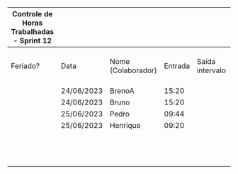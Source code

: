 | Controle de Horas Trabalhadas - Sprint 12 |  |  |  |  |  |  |  |  |  |  |
| --- | --- | --- | --- | --- | --- | --- | --- | --- | --- | --- |
| Feriado? | Data | Nome (Colaborador) | Entrada | Saída intervalo | Retorno intervalo | Saída | Total horas |  | Nome (Colaborador) | Total horas do sprint |
|  | 24/06/2023 | BrenoA | 15:20 |  |  | 19:25 | 4:05:00 |  | BrenoA | 04:05 |
|  | 24/06/2023 | Bruno | 15:20 |  |  | 19:25 | 4:05:00 |  | Bruno | 04:05 |
|  | 25/06/2023 | Pedro | 09:44 |  |  | 10:15 | 0:31:00 |  | Felipe | 00:00 |
|  | 25/06/2023 | Henrique | 09:20 |  |  | 10:20 | 1:00:00 |  | Henrique | 01:00 |
|  |  |  |  |  |  |  |  |  | Limírio | 00:00 |
|  |  |  |  |  |  |  |  |  | Pedro | 00:31 |
|  |  |  |  |  |  |  |  |  | Raquel | 00:00 |

